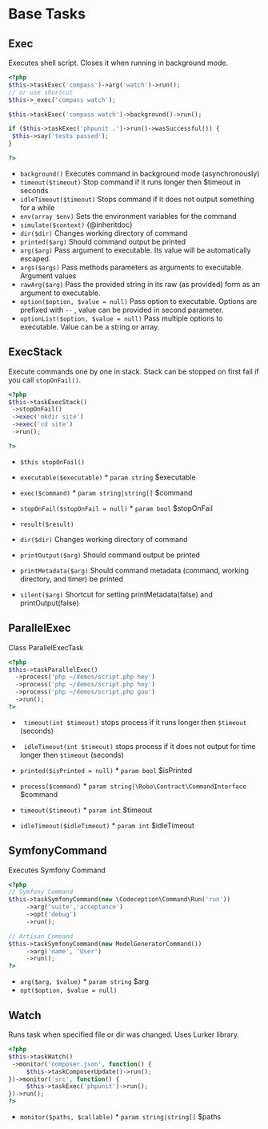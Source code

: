 # Base Tasks
## Exec


Executes shell script. Closes it when running in background mode.

``` php
<?php
$this->taskExec('compass')->arg('watch')->run();
// or use shortcut
$this->_exec('compass watch');

$this->taskExec('compass watch')->background()->run();

if ($this->taskExec('phpunit .')->run()->wasSuccessful()) {
 $this->say('tests passed');
}

?>
```

* `background()`  Executes command in background mode (asynchronously)
* `timeout($timeout)`  Stop command if it runs longer then $timeout in seconds
* `idleTimeout($timeout)`  Stops command if it does not output something for a while
* `env(array $env)`  Sets the environment variables for the command
* `simulate($context)`  {@inheritdoc}
* `dir($dir)`  Changes working directory of command
* `printed($arg)`  Should command output be printed
* `arg($arg)`  Pass argument to executable. Its value will be automatically escaped.
* `args($args)`  Pass methods parameters as arguments to executable. Argument values
* `rawArg($arg)`  Pass the provided string in its raw (as provided) form as an argument to executable.
* `option($option, $value = null)`  Pass option to executable. Options are prefixed with `--` , value can be provided in second parameter.
* `optionList($option, $value = null)`  Pass multiple options to executable. Value can be a string or array.

## ExecStack


Execute commands one by one in stack.
Stack can be stopped on first fail if you call `stopOnFail()`.

```php
<?php
$this->taskExecStack()
 ->stopOnFail()
 ->exec('mkdir site')
 ->exec('cd site')
 ->run();

?>
```

* `$this stopOnFail()` 

* `executable($executable)`   * `param string` $executable
* `exec($command)`   * `param string|string[]` $command
* `stopOnFail($stopOnFail = null)`   * `param bool` $stopOnFail
* `result($result)` 
* `dir($dir)`  Changes working directory of command
* `printOutput($arg)`  Should command output be printed
* `printMetadata($arg)`  Should command metadata (command, working directory, and timer) be printed
* `silent($arg)`  Shortcut for setting printMetadata(false) and printOutput(false)

## ParallelExec


Class ParallelExecTask

``` php
<?php
$this->taskParallelExec()
  ->process('php ~/demos/script.php hey')
  ->process('php ~/demos/script.php hoy')
  ->process('php ~/demos/script.php gou')
  ->run();
?>
```


* ` timeout(int $timeout)`  stops process if it runs longer then `$timeout` (seconds)
* ` idleTimeout(int $timeout)`  stops process if it does not output for time longer then `$timeout` (seconds)

* `printed($isPrinted = null)`   * `param bool` $isPrinted
* `process($command)`   * `param string|\Robo\Contract\CommandInterface` $command
* `timeout($timeout)`   * `param int` $timeout
* `idleTimeout($idleTimeout)`   * `param int` $idleTimeout

## SymfonyCommand


Executes Symfony Command

``` php
<?php
// Symfony Command
$this->taskSymfonyCommand(new \Codeception\Command\Run('run'))
     ->arg('suite','acceptance')
     ->opt('debug')
     ->run();

// Artisan Command
$this->taskSymfonyCommand(new ModelGeneratorCommand())
     ->arg('name', 'User')
     ->run();
?>
```

* `arg($arg, $value)`   * `param string` $arg
* `opt($option, $value = null)` 

## Watch


Runs task when specified file or dir was changed.
Uses Lurker library.

``` php
<?php
$this->taskWatch()
 ->monitor('composer.json', function() {
     $this->taskComposerUpdate()->run();
})->monitor('src', function() {
     $this->taskExec('phpunit')->run();
})->run();
?>
```

* `monitor($paths, $callable)`   * `param string|string[]` $paths

